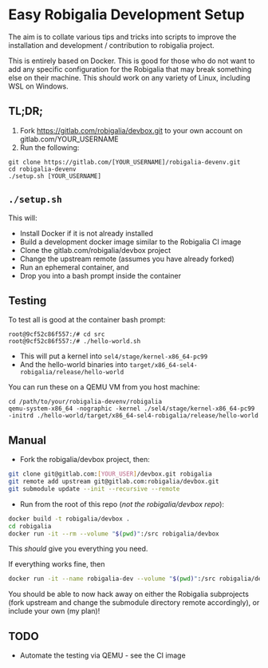 # Easy Robigalia Development Setup

The aim is to collate various tips and tricks into scripts to improve the installation and development / contribution to robigalia project. 

This is entirely based on Docker. This is good for those who do not want to add any specific configuration for the Robigalia that may break something else on their machine. This should work on any variety of Linux, including WSL on Windows.

## TL;DR;

1. Fork https://gitlab.com/robigalia/devbox.git to your own account on gitlab.com/YOUR_USERNAME
1. Run the following:

```$bash
git clone https://gitlab.com/[YOUR_USERNAME]/robigalia-devenv.git
cd robigalia-devenv
./setup.sh [YOUR_USERNAME]
```

## ``./setup.sh``

This will:

- Install Docker if it is not already installed
- Build a development docker image similar to the Robigalia CI image
- Clone the gitlab.com/robigalia/devbox project
- Change the upstream remote (assumes you have already forked)
- Run an ephemeral container, and
- Drop you into a bash prompt inside the container

## Testing

To test all is good at the container bash prompt:

```$bash
root@9cf52c86f557:/# cd src
root@9cf52c86f557:/# ./hello-world.sh
```

- This will put a kernel into `sel4/stage/kernel-x86_64-pc99`
- And the hello-world binaries into `target/x86_64-sel4-robigalia/release/hello-world`

You can run these on a QEMU VM from you host machine:

```$bash
cd /path/to/your/robigalia-devenv/robigalia
qemu-system-x86_64 -nographic -kernel ./sel4/stage/kernel-x86_64-pc99  -initrd ./hello-world/target/x86_64-sel4-robigalia/release/hello-world
```

## Manual

- Fork the robigalia/devbox project, then:

```bash
git clone git@gitlab.com:[YOUR_USER]/devbox.git robigalia
git remote add upstream git@gitlab.com:robigalia/devbox.git
git submodule update --init --recursive --remote
```

- Run from the root of this repo (*not the robigalia/devbox repo*):

```bash
docker build -t robigalia/devbox .
cd robigalia
docker run -it --rm --volume "$(pwd)":/src robigalia/devbox
```

This *should* give you everything you need.

If everything works fine, then

```bash
docker run -it --name robigalia-dev --volume "$(pwd)":/src robigalia/devbox
```

You should be able to now hack away on either the Robigalia subprojects (fork upstream and change the submodule directory remote accordingly), or include your own (my plan)!

## TODO

- Automate the testing via QEMU - see the CI image
